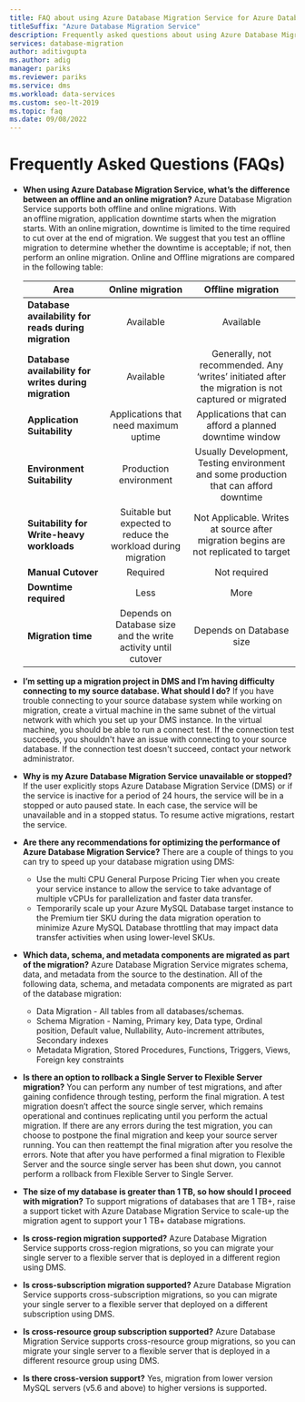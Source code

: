 ```yaml
---
title: FAQ about using Azure Database Migration Service for Azure Database MySQL Single Server to Flexible Server migrations
titleSuffix: "Azure Database Migration Service"
description: Frequently asked questions about using Azure Database Migration Service to perform database migrations from Azure Database MySQL Single Server to Flexible Server.
services: database-migration
author: aditivgupta
ms.author: adig
manager: pariks
ms.reviewer: pariks
ms.service: dms
ms.workload: data-services
ms.custom: seo-lt-2019
ms.topic: faq
ms.date: 09/08/2022
---
```


# Frequently Asked Questions (FAQs)

- **When using Azure Database Migration Service, what’s the difference between an offline and an online migration?**
Azure Database Migration Service supports both offline and online migrations. With an offline migration, application downtime starts when the migration starts. With an online migration, downtime is limited to the time required to cut over at the end of migration. We suggest that you test an offline migration to determine whether the downtime is acceptable; if not, then perform an online migration.
Online and Offline migrations are compared in the following table:

    | Area | Online migration | Offline migration |
    | ------------- |:-------------:|:-------------:|
    | **Database availability for reads during migration** | Available | Available |
    | **Database availability for writes during migration** | Available | Generally, not recommended. Any ‘writes’ initiated after the migration is not captured or migrated |
    | **Application Suitability** | Applications that need maximum uptime | Applications that can afford a planned downtime window |
    | **Environment Suitability** | Production environment | Usually Development, Testing environment and some production that can afford downtime |
    | **Suitability for Write-heavy workloads** | Suitable but expected to reduce the workload during migration | Not Applicable. Writes at source after migration begins are not replicated to target |
    | **Manual Cutover** | Required | Not required |
    | **Downtime required** | Less | More |
    | **Migration time** | Depends on Database size and the write activity until cutover | Depends on Database size |

- **I’m setting up a migration project in DMS and I’m having difficulty connecting to my source database. What should I do?**
If you have trouble connecting to your source database system while working on migration, create a virtual machine in the same subnet of the virtual network with which you set up your DMS instance. In the virtual machine, you should be able to run a connect test. If the connection test succeeds, you shouldn't have an issue with connecting to your source database. If the connection test doesn't succeed, contact your network administrator.

- **Why is my Azure Database Migration Service unavailable or stopped?**
If the user explicitly stops Azure Database Migration Service (DMS) or if the service is inactive for a period of 24 hours, the service will be in a stopped or auto paused state. In each case, the service will be unavailable and in a stopped status. To resume active migrations, restart the service.

- **Are there any recommendations for optimizing the performance of Azure Database Migration Service?**
There are a couple of things to you can try to speed up your database migration using DMS: 
  - Use the multi CPU General Purpose Pricing Tier when you create your service instance to allow the service to take advantage of multiple vCPUs for parallelization and faster data transfer.
  - Temporarily scale up your Azure MySQL Database target instance to the Premium tier SKU during the data migration operation to minimize Azure MySQL Database throttling that may impact data transfer activities when using lower-level SKUs. 

- **Which data, schema, and metadata components are migrated as part of the migration?**
Azure Database Migration Service migrates schema, data, and metadata from the source to the destination. All of the following data, schema, and metadata components are migrated as part of the database migration:
  - Data Migration - All tables from all databases/schemas.
  - Schema Migration - Naming, Primary key, Data type,  Ordinal position, Default value,  Nullability, Auto-increment attributes, Secondary indexes
  - Metadata Migration, Stored Procedures, Functions, Triggers, Views, Foreign key constraints

- **Is there an option to rollback a Single Server to Flexible Server migration?**
You can perform any number of test migrations, and after gaining confidence through testing, perform the final migration. A test migration doesn’t affect the source single server, which remains operational and continues replicating until you perform the actual migration. If there are any errors during the test migration, you can choose to postpone the final migration and keep your source server running. You can then reattempt the final migration after you resolve the errors. Note that after you have performed a final migration to Flexible Server and the source single server has been shut down, you cannot perform a rollback from Flexible Server to Single Server. 

- **The size of my database is greater than 1 TB, so how should I proceed with migration?**
To support migrations of databases that are 1 TB+, raise a support ticket with Azure Database Migration Service to scale-up the migration agent to support your 1 TB+ database migrations.

- **Is cross-region migration supported?**
Azure Database Migration Service supports cross-region migrations, so you can migrate your single server to a flexible server that is deployed in a different region using DMS.  

- **Is cross-subscription migration supported?**
Azure Database Migration Service supports cross-subscription migrations, so you can migrate your single server to a flexible server that deployed on a different subscription using DMS.

- **Is cross-resource group subscription supported?**
Azure Database Migration Service supports cross-resource group migrations, so you can migrate your single server to a flexible server that is deployed in a different resource group using DMS.  

- **Is there cross-version support?**
Yes, migration from lower version MySQL servers (v5.6 and above) to higher versions is supported.
